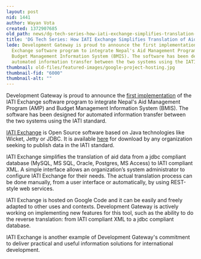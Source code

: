```yaml
---
layout: post
nid: 1441
author: Wayan Vota
created: 1372907685
old_path: news/dg-tech-series-how-iati-exchange-simplifies-translation-aid-data-xml
title: 'DG Tech Series: How IATI Exchange Simplifies Translation of Aid Data to XML'
lede: Development Gateway is proud to announce the first implementation of the IATI
  Exchange software program to integrate Nepal's Aid Management Program (AMP) and
  Budget Management Information System (BMIS). The software has been designed for
  automated information transfer between the two systems using the IATI standard.
thumbnail: old-files/featured-images/google-project-hosting.jpg
thumbnail-fid: "6000"
thumbnail-alt: ""
---
```


Development Gateway is proud to announce the [first implementation](/news/better-total-resource-management-using-amp-data-nepals-budget-system) of the IATI Exchange software program to integrate Nepal's Aid Management Program (AMP) and Budget Management Information System (BMIS). The software has been designed for automated information transfer between the two systems using the IATI standard.

[IATI Exchange](http://code.google.com/p/iati-exchange/) is Open Source software based on Java technologies like Wicket, Jetty or JDBC. It is available [here](http://code.google.com/p/iati-exchange/) for download by any organization seeking to publish data in the IATI standard.

IATI Exchange simplifies the translation of aid data from a jdbc compliant database (MySQL, MS SQL, Oracle, Postgres, MS Access) to IATI compliant XML. A simple interface allows an organization’s system administrator to configure IATI Exchange for their needs. The actual translation process can be done manually, from a user interface or automatically, by using REST-style web services.

IATI Exchange is hosted on Google Code and it can be easily and freely adapted to other uses and contexts. Development Gateway is actively working on implementing new features for this tool, such as the ability to do the reverse translation: from IATI compliant XML to a jdbc compliant database.

IATI Exchange is another example of Development Gateway's commitment to deliver practical and useful information solutions for international development.
